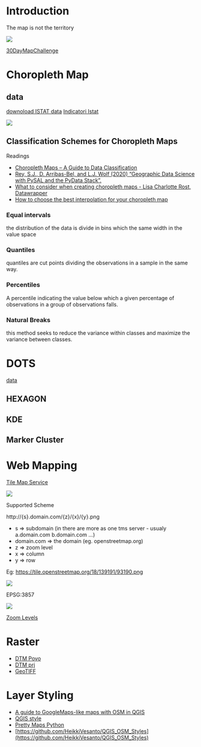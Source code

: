 # Introduction
The map is not the territory

![](https://imgs.xkcd.com/comics/heatmap_2x.png)

[30DayMapChallenge](https://twitter.com/hashtag/30DayMapChallenge)


# Choropleth Map
## data
[downoload ISTAT data](https://github.com/napo/geospatial_datascience_unitn_2023/raw/main/data/istat/istat_administrative_units_2023.gpkg)
[Indicatori Istat](https://www.istat.it/it/archivio/16777)

![](https://raw.githubusercontent.com/napo/geospatial_course_unitn/master/images/election_data_usa.gif)


## Classification Schemes for Choropleth Maps
Readings
* [Choropleth Maps – A Guide to Data Classification](https://gisgeography.com/choropleth-maps-data-classification/)
* [Rey, S.J., D. Arribas-Bel, and L.J. Wolf (2020) “Geographic Data Science with PySAL and the PyData Stack”.](https://geographicdata.science/book/notebooks/05_choropleth.html)
* [What to consider when creating choropleth maps - Lisa Charlotte Rost, Datawrapper](https://blog.datawrapper.de/choroplethmaps/)
* [How to choose the best interpolation for your choropleth map](https://academy.datawrapper.de/article/117-color-palette-for-your-map)

### Equal intervals
the distribution of the data is divide in bins which the same width in the value space

### Quantiles
quantiles are cut points dividing the observations in a sample in the same way.

### Percentiles
A percentile indicating the value below which a given percentage of observations in a group of observations falls.

### Natural Breaks
this method seeks to reduce the variance within classes and maximize the variance between classes.

# DOTS
[data](https://servizi.apss.tn.it/opendata/FARM001.csv)

## HEXAGON
## KDE
## Marker Cluster

# Web Mapping
[Tile Map Service](https://wiki.osgeo.org/wiki/Tile_Map_Service_Specification)

![](https://www.spatineo.com/wp-content/uploads/2015/12/TilePyramid.jpg)

Supported Scheme

http://{s}.domain.com/{z}/{x}/{y}.png

* s => subdomain (in there are more as one tms server - usualy a.domain.com b.domain.com …)
* domain.com => the domain (eg. openstreetmap.org)
* z => zoom level
* x => column
* y => row

Eg:
   https://tile.openstreetmap.org/18/139191/93190.png

![](https://tile.openstreetmap.org/18/139191/93190.png)

EPSG:3857

![](https://upload.wikimedia.org/wikipedia/commons/thumb/8/87/Tissot_mercator.png/600px-Tissot_mercator.png)

[Zoom Levels](https://wiki.openstreetmap.org/wiki/Zoom_levels)

# Raster
* [DTM Povo](https://github.com/napo/geospatial_course_unitn/raw/master/data/raster/trento_scientifc_hub_povo_dtm.asc)
* [DTM prj](https://github.com/napo/geospatial_course_unitn/raw/master/data/raster/trento_scientifc_hub_povo_dtm.prj)
* [GeoTIFF](https://github.com/napo/geospatial_course_unitn/raw/master/data/raster/trento_scientifc_hub_povo.tif)


# Layer Styling
-  [A guide to GoogleMaps-like maps with OSM in QGIS](https://anitagraser.com/2014/05/31/a-guide-to-googlemaps-like-maps-with-osm-in-qgis/)
- [QGIS style](https://plugins.qgis.org/styles/)
- [Pretty Maps Python](https://github.com/marceloprates/prettymaps)
- [https://github.com/HeikkiVesanto/QGIS_OSM_Styles](https://github.com/HeikkiVesanto/QGIS_OSM_Styles)

